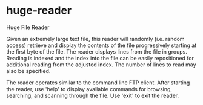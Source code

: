 huge-reader
===========

Huge File Reader

Given an extremely large text file, this reader will randomly (i.e. random access) retrieve and display the contents of the file progressively
starting at the first byte of the file.  The reader displays lines from the file in groups.  Reading is indexed and the index into the file can
be easily repositioned for additional reading from the adjusted index.  The number of lines to read may also be specified.

The reader operates similar to the command line FTP client.  After starting the reader, use 'help' to display available commands for browsing,
searching, and scanning through the file.   Use 'exit' to exit the reader.
